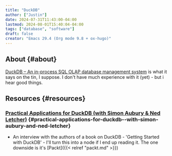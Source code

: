 ```yaml
---
title: "DuckDB"
author: ["Justin"]
date: 2024-07-31T11:43:00-04:00
lastmod: 2024-08-01T15:40:04-04:00
tags: ["database", "software"]
draft: false
creator: "Emacs 29.4 (Org mode 9.8 + ox-hugo)"
---
```


<div class="outline-1 jvc">

## About {#about}

[DuckDB – An in-process SQL OLAP database management system](https://duckdb.org) is what it says on
the tin, I suppose. I don't have much experience with it (yet) - but i hear good things.

</div>

<div class="outline-1 jvc">

## Resources {#resources}

<div class="outline-2 jvc">

### [Practical Applications for DuckDB (with Simon Aubury &amp; Ned Letcher)](https://www.youtube.com/watch?v=_nA3uDx1rlg) {#practical-applications-for-duckdb--with-simon-aubury-and-ned-letcher}

- An interview with the authors of a book on DuckDB - 'Getting Started with
  DuckDB' - I'll turn this into a node if I end up reading it. The one downside
  is it's [Packt]({{< relref "packt.md" >}})

</div>

</div>
